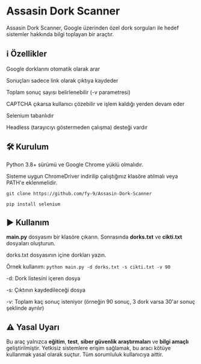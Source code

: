 # Assasin Dork Scanner

Assasin Dork Scanner, Google üzerinden özel dork sorguları ile hedef sistemler hakkında bilgi toplayan bir araçtır.

## ℹ️ Özellikler

Google dorklarını otomatik olarak arar

Sonuçları sadece link olarak çıktıya kaydeder

Toplam sonuç sayısı belirlenebilir (-v parametresi)

CAPTCHA çıkarsa kullanıcı çözebilir ve işlem kaldığı yerden devam eder

Selenium tabanlıdır

Headless (tarayıcıyı göstermeden çalışma) desteği vardır

## 🛠️ Kurulum

Python 3.8+ sürümü ve Google Chrome yüklü olmalıdır.

Sisteme uygun ChromeDriver indirilip çalıştığınız klasöre atılmalı veya PATH'e eklenmelidir.

`git clone https://github.com/fy-9/Assasin-Dork-Scanner`

`pip install selenium`

## ▶️ Kullanım

**main.py** dosyasını bir klasöre çıkarın. Sonrasında **dorks.txt** ve **cikti.txt** dosyaları oluşturun.

dorks.txt dosyasının içine dorkları yazın.

Örnek kullanım: `python main.py -d dorks.txt -s cikti.txt -v 90`

-d: Dork listesini içeren dosya

-s: Çıktının kaydedileceği dosya

-v: Toplam kaç sonuç isteniyor (örneğin 90 sonuç, 3 dork varsa 30'ar sonuç şeklinde ayrılır)

## ⚠️ Yasal Uyarı
Bu araç yalnızca **eğitim**, **test**, **siber güvenlik araştırmaları** ve **bilgi amaçlı** geliştirilmiştir. Yetkisiz sistemlere erişim sağlamak, bu aracı kötüye kullanmak yasal olarak suçtur. Tüm sorumluluk kullanıcıya aittir.
